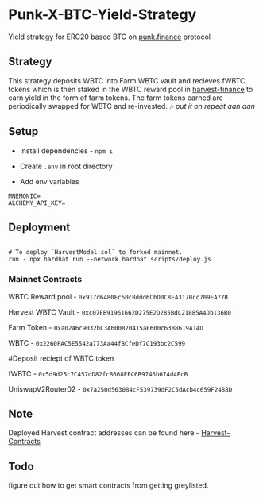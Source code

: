 # Punk-X-BTC-Yield-Strategy
Yield strategy for ERC20 based BTC on [punk.finance](https://punk.finance) protocol

## Strategy

This strategy deposits WBTC into Farm WBTC vault and recieves fWBTC tokens which is then staked in the WBTC reward pool in [harvest-finance](https://harvest.finance) to earn yield in the form of farm tokens. The farm tokens earned are periodically swapped for WBTC and re-invested. :notes: *put it on repeat aan aan*

## Setup

- Install dependencies - `npm i`

- Create `.env` in root directory

- Add env variables 
```
MNEMONIC=
ALCHEMY_API_KEY=

```

## Deployment

```

# To deploy `HarvestModel.sol` to forked mainnet.
run - npx hardhat run --network hardhat scripts/deploy.js

```

### Mainnet Contracts

WBTC Reward pool - `0x917d6480Ec60cBddd6CbD0C8EA317Bcc709EA77B`

Harvest WBTC Vault - `0xc07EB91961662D275E2D285BdC21885A4Db136B0`

Farm Token - `0xa0246c9032bC3A600820415aE600c6388619A14D`

WBTC - `0x2260FAC5E5542a773Aa44fBCfeDf7C193bc2C599`

#Deposit reciept of WBTC token

fWBTC - `0x5d9d25c7C457dD82fc8668FFC6B9746b674d4EcB`

UniswapV2Router02 - `0x7a250d5630B4cF539739dF2C5dAcb4c659F2488D`


## Note

Deployed Harvest contract addresses can be found here - [Harvest-Contracts](https://farm.chainwiki.dev/en/contracts)

## Todo
figure out how to get smart contracts from getting greylisted.